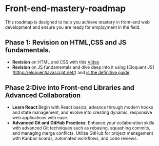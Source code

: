 # Front-end-mastery-roadmap
This roadmap is designed to help you achieve mastery in front-end web development and ensure you are ready for employment in the field. 
## Phase 1: Revision on HTML,CSS and JS fundamentals.
- **Revision** on HTML and CSS with this [Video](https://www.youtube.com/watch?v=HGTJBPNC-Gw&t=5007s)
- **Revision** on JS fundamentals and dive deep into it using [Eloquent JS] (https://eloquentjavascript.net/) and [js the definitive guide](https://www.oreilly.com/library/view/javascript-the-definitive/9781491952016/)
## Phase 2:Dive into Front-end Libraries and Advanced Collaboration
- **Learn React**:Begin with React basics, advance through modern hooks and state management, and evolve into creating dynamic, responsive web applications with ease.
- **Advanced Git and GitHub Practices**: Enhance your collaboration skills with advanced Git techniques such as rebasing, squashing commits, and managing merge conflicts. Utilize GitHub for project management with Kanban boards, automated workflows, and code reviews.
